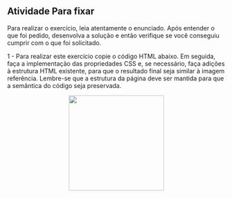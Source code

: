 ## Atividade Para fixar
Para realizar o exercício, leia atentamente o enunciado. Após entender o que foi pedido, desenvolva a solução e então verifique se você conseguiu cumprir com o que foi solicitado.

1 - Para realizar este exercício copie o código HTML abaixo. Em seguida, faça a implementação das propriedades CSS e, se necessário, faça adições à estrutura HTML existente, para que o resultado final seja similar à imagem referência.
Lembre-se que a estrutura da página deve ser mantida para que a semântica do código seja preservada.

<div align="center">
  <img height="220em" src="https://assets.app.betrybe.com/fundamentals/html-css/images/podium-final-fdcdc425aade8216b9e3c4b0eab234fc.png"/>
